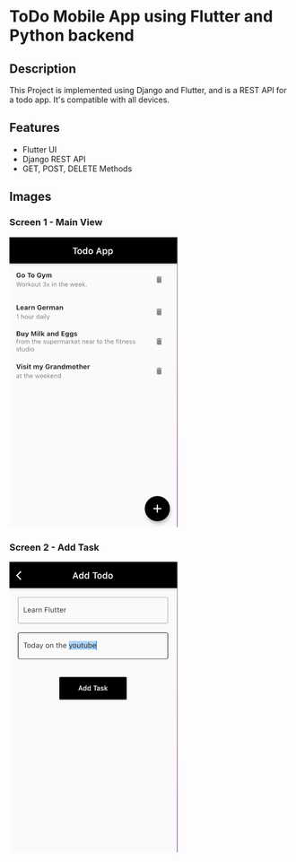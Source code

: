 # ToDo Mobile App using Flutter and Python backend


## Description
This Project is implemented using Django and Flutter, and is a REST API for a todo app. It's compatible with all devices.

## Features
 - Flutter UI
 - Django REST API
 - GET, POST, DELETE Methods

## Images

### Screen 1 - Main View
<img src="imgs/todoapp_1.png" alt="drawing" width="300"/>

### Screen 2 - Add Task
<img src="imgs/todoapp_2.png" alt="drawing" width="300"/>

